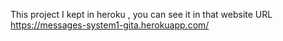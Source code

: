 This project I kept in heroku  , you can see it in that website URL https://messages-system1-gita.herokuapp.com/ 
